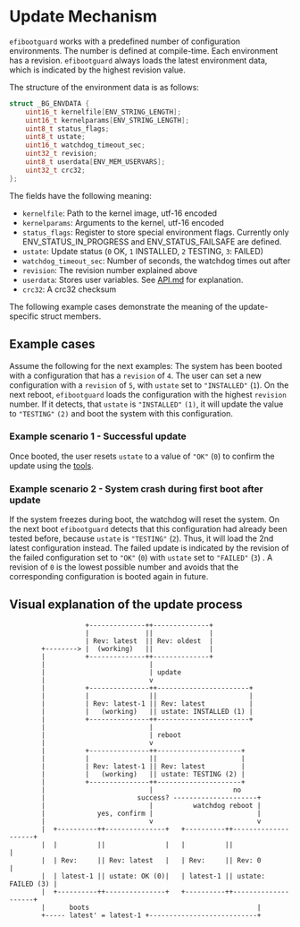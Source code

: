 # Update Mechanism #

`efibootguard` works with a predefined number of configuration environments.
The number is defined at compile-time.  Each environment has a revision.
`efibootguard` always loads the latest environment data, which is indicated by
the highest revision value.

The structure of the environment data is as follows:

```c
struct _BG_ENVDATA {
    uint16_t kernelfile[ENV_STRING_LENGTH];
    uint16_t kernelparams[ENV_STRING_LENGTH];
    uint8_t status_flags;
    uint8_t ustate;
    uint16_t watchdog_timeout_sec;
    uint32_t revision;
    uint8_t userdata[ENV_MEM_USERVARS];
    uint32_t crc32;
};
```

The fields have the following meaning:
* `kernelfile`: Path to the kernel image, utf-16 encoded
* `kernelparams`: Arguments to the kernel, utf-16 encoded
* `status_flags`: Register to store special environment flags. Currently only
                  ENV_STATUS_IN_PROGRESS and ENV_STATUS_FAILSAFE are defined.
* `ustate`: Update status (`0` OK, `1` INSTALLED, `2` TESTING, `3`: FAILED)
* `watchdog_timeout_sec`: Number of seconds, the watchdog times out after
* `revision`: The revision number explained above
* `userdata`: Stores user variables. See [API.md](API.md) for explanation.
* `crc32`: A crc32 checksum

The following example cases demonstrate the meaning of the update-specific
struct members.

## Example cases ##

Assume the following for the next examples: The system has been booted with a
configuration that has a `revision` of `4`.  The user can set a new
configuration with a `revision` of `5`, with `ustate` set to `"INSTALLED"`
(`1`). On the next reboot, `efibootguard` loads the configuration with the
highest `revision` number. If it detects, that `ustate` is `"INSTALLED"` `(1)`,
it will update the value to `"TESTING"` `(2)` and boot the system with this
configuration.

### Example scenario 1 - Successful update ###

Once booted, the user resets `ustate` to a value of `"OK"` (`0`) to confirm the
update using the [tools](TOOLS.md).

### Example scenario 2 - System crash during first boot after update ###

If the system freezes during boot, the watchdog will reset the system. On the
next boot `efibootguard` detects that this configuration had already been
tested before, because `ustate` is `"TESTING"` (`2`). Thus, it will load the
2nd latest configuration instead. The failed update is indicated by the
revision of the failed configuration set to `"OK"` (`0`) with `ustate` set to
`"FAILED"` (`3`) . A revision of `0` is the lowest possible number and avoids
that the corresponding configuration is booted again in future.

## Visual explanation of the update process ##

```
                   +--------------++--------------+
                   |              ||              |
                   | Rev: latest  || Rev: oldest  |
        +--------> |  (working)   ||              |
        |          +--------------++--------------+
        |                          |
        |                          | update
        |                          v
        |          +---------------++-----------------------+
        |          |               ||                       |
        |          | Rev: latest-1 || Rev: latest           |
        |          |   (working)   || ustate: INSTALLED (1) |
        |          +---------------++-----------------------+
        |                          |
        |                          | reboot
        |                          v
        |          +---------------++---------------------+
        |          |               ||                     |
        |          | Rev: latest-1 || Rev: latest         |
        |          |   (working)   || ustate: TESTING (2) |
        |          +---------------++---------------------+
        |                          |                    no
        |                       success? ---------------------+
        |                          |          watchdog reboot |
        |             yes, confirm |                          |
        |                          v                          v
        |  +----------++---------------+   +----------++--------------------+
        |  |          ||               |   |          ||                    |
        |  | Rev:     || Rev: latest   |   | Rev:     || Rev: 0             |
        |  | latest-1 || ustate: OK (0)|   | latest-1 || ustate: FAILED (3) |
        |  +----------++---------------+   +----------++--------------------+
        |      boots                                          |
        +----- latest' = latest-1 +---------------------------+

```
